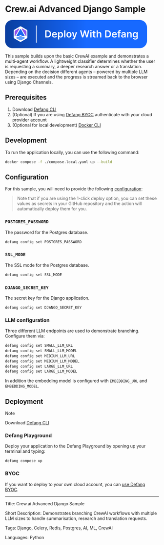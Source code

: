 # Crew.ai Advanced Django Sample

[![1-click-deploy](https://raw.githubusercontent.com/DefangLabs/defang-assets/main/Logos/Buttons/SVG/deploy-with-defang.svg)](https://portal.defang.dev/redirect?url=https%3A%2F%2Fgithub.com%2Fnew%3Ftemplate_name%3Dsample-crew-django-redis-postgres-template%26template_owner%3DDefangSamples)

This sample builds upon the basic CrewAI example and demonstrates a
multi-agent workflow.  A lightweight classifier determines whether the user is
requesting a summary, a deeper research answer or a translation.  Depending on
the decision different agents – powered by multiple LLM sizes – are executed
and the progress is streamed back to the browser using Django Channels.

## Prerequisites

1. Download [Defang CLI](https://github.com/DefangLabs/defang)
2. (Optional) If you are using [Defang BYOC](https://docs.defang.io/docs/concepts/defang-byoc) authenticate with your cloud provider account
3. (Optional for local development) [Docker CLI](https://docs.docker.com/engine/install/)

## Development

To run the application locally, you can use the following command:

```bash
docker compose -f ./compose.local.yaml up --build
```

## Configuration

For this sample, you will need to provide the following [configuration](https://docs.defang.io/docs/concepts/configuration): 

> Note that if you are using the 1-click deploy option, you can set these values as secrets in your GitHub repository and the action will automatically deploy them for you.

### `POSTGRES_PASSWORD`     
The password for the Postgres database.
```bash
defang config set POSTGRES_PASSWORD
```

### `SSL_MODE`

The SSL mode for the Postgres database.
```bash
defang config set SSL_MODE
```

### `DJANGO_SECRET_KEY`

The secret key for the Django application.
```bash
defang config set DJANGO_SECRET_KEY
```

### LLM configuration

Three different LLM endpoints are used to demonstrate branching.  Configure them via:

```bash
defang config set SMALL_LLM_URL
defang config set SMALL_LLM_MODEL
defang config set MEDIUM_LLM_URL
defang config set MEDIUM_LLM_MODEL
defang config set LARGE_LLM_URL
defang config set LARGE_LLM_MODEL
```

In addition the embedding model is configured with `EMBEDDING_URL` and `EMBEDDING_MODEL`.

## Deployment

> [!NOTE]
> Download [Defang CLI](https://github.com/DefangLabs/defang)

### Defang Playground

Deploy your application to the Defang Playground by opening up your terminal and typing:
```bash
defang compose up
```

### BYOC

If you want to deploy to your own cloud account, you can [use Defang BYOC](https://docs.defang.io/docs/tutorials/deploy-to-your-cloud).

---

Title: Crew.ai Advanced Django Sample

Short Description: Demonstrates branching CrewAI workflows with multiple LLM sizes to handle summarisation, research and translation requests.

Tags: Django, Celery, Redis, Postgres, AI, ML, CrewAI

Languages: Python
